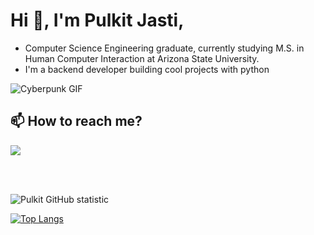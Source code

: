 # Hi 👋, I'm Pulkit Jasti,

* Computer Science Engineering graduate, currently studying M.S. in Human Computer Interaction at Arizona State University.
* I'm a backend developer building cool projects with python

<img alt="Cyberpunk GIF" src="https://media1.giphy.com/media/v1.Y2lkPTc5MGI3NjExdm1uNnljcDM3NnVxZTc3cHhzY3YwMHB1aGFpbGJ6dTFmYmxybnBxYyZlcD12MV9pbnRlcm5hbF9naWZfYnlfaWQmY3Q9Zw/jsoMtBuP1Ahpu/giphy.gif" />
<br>

<!-- https://media3.giphy.com/media/v1.Y2lkPTc5MGI3NjExejU4dTU4Z2tpYjc3ejV6MHhwamVkbGp0b2g4MmtxcGRnY3E0Z21uMiZlcD12MV9pbnRlcm5hbF9naWZfYnlfaWQmY3Q9Zw/efezhDCJ8FwHtXl67I/giphy.gif -->

## 📫 How to reach me?

<a href="https://www.linkedin.com/in/pulkit-jasti/">
<img src="https://img.shields.io/badge/LinkedIn-pulkit jasti-0e76a8?style=for-the-badge&logo=LinkedIn" />
</a>

<br><br>

![Pulkit GitHub statistic](https://github-readme-stats.vercel.app/api?username=pulkit-jasti&show_icons=true)

[![Top Langs](https://github-readme-stats.vercel.app/api/top-langs/?username=pulkit-jasti&layout=compact)](https://github.com/anuraghazra/github-readme-stats)
